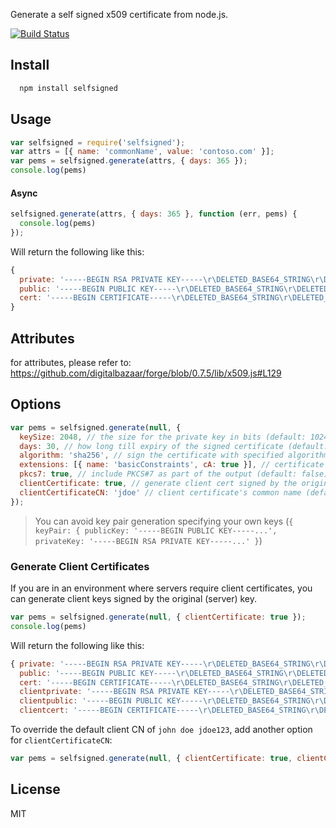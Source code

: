 Generate a self signed x509 certificate from node.js.

[![Build Status](https://travis-ci.org/jfromaniello/selfsigned.png)](https://travis-ci.org/jfromaniello/selfsigned)

## Install

```bash
  npm install selfsigned
```

## Usage

```js
var selfsigned = require('selfsigned');
var attrs = [{ name: 'commonName', value: 'contoso.com' }];
var pems = selfsigned.generate(attrs, { days: 365 });
console.log(pems)
```

#### Async

```js
selfsigned.generate(attrs, { days: 365 }, function (err, pems) {
  console.log(pems)
});
```

Will return the following like this:

```js
{
  private: '-----BEGIN RSA PRIVATE KEY-----\r\DELETED_BASE64_STRING\r\DELETED_BASE64_STRING\r\DELETED_BASE64_STRING\r\DELETED_BASE64_STRING\r\DELETED_BASE64_STRING\r\DELETED_BASE64_STRING\r\DELETED_BASE64_STRING\r\DELETED_BASE64_STRING\r\DELETED_BASE64_STRING\r\DELETED_BASE64_STRING\r\DELETED_BASE64_STRING\r\DELETED_BASE64_STRING\r\DELETED_BASE64_STRING\r\n-----END RSA PRIVATE KEY-----\r\n',
  public: '-----BEGIN PUBLIC KEY-----\r\DELETED_BASE64_STRING\r\DELETED_BASE64_STRING\r\DELETED_BASE64_STRING\r\ngY0m5WIuaKrW6mvLXQIDAQAB\r\n-----END PUBLIC KEY-----\r\n',
  cert: '-----BEGIN CERTIFICATE-----\r\DELETED_BASE64_STRING\r\DELETED_BASE64_STRING\r\DELETED_BASE64_STRING\r\DELETED_BASE64_STRING\r\DELETED_BASE64_STRING\r\DELETED_BASE64_STRING\r\DELETED_BASE64_STRING\r\DELETED_BASE64_STRING\r\DELETED_BASE64_STRING\r\DELETED_BASE64_STRING\r\DELETED_BASE64_STRING\r\DELETED_BASE64_STRING\r\DELETED_BASE64_STRING\r\DELETED_BASE64_STRING\r\n-----END CERTIFICATE-----\r\n'
}
```

## Attributes

for attributes, please refer to: https://github.com/digitalbazaar/forge/blob/0.7.5/lib/x509.js#L129

## Options

```js
var pems = selfsigned.generate(null, {
  keySize: 2048, // the size for the private key in bits (default: 1024)
  days: 30, // how long till expiry of the signed certificate (default: 365)
  algorithm: 'sha256', // sign the certificate with specified algorithm (default: 'sha1')
  extensions: [{ name: 'basicConstraints', cA: true }], // certificate extensions array
  pkcs7: true, // include PKCS#7 as part of the output (default: false)
  clientCertificate: true, // generate client cert signed by the original key (default: false)
  clientCertificateCN: 'jdoe' // client certificate's common name (default: 'John Doe jdoe123')
});
```

> You can avoid key pair generation specifying your own keys (`{ keyPair: { publicKey: '-----BEGIN PUBLIC KEY-----...', privateKey: '-----BEGIN RSA PRIVATE KEY-----...' }`)

### Generate Client Certificates

If you are in an environment where servers require client certificates, you can generate client keys signed by the original (server) key.

```js
var pems = selfsigned.generate(null, { clientCertificate: true });
console.log(pems)
```
Will return the following like this:

```js
{ private: '-----BEGIN RSA PRIVATE KEY-----\r\DELETED_BASE64_STRING\r\DELETED_BASE64_STRING\r\DELETED_BASE64_STRING\r\DELETED_BASE64_STRING\r\DELETED_BASE64_STRING\r\DELETED_BASE64_STRING\r\DELETED_BASE64_STRING\r\DELETED_BASE64_STRING\r\DELETED_BASE64_STRING\r\DELETED_BASE64_STRING\r\DELETED_BASE64_STRING\r\DELETED_BASE64_STRING\r\DELETED_BASE64_STRING\r\n-----END RSA PRIVATE KEY-----\r\n',
  public: '-----BEGIN PUBLIC KEY-----\r\DELETED_BASE64_STRING\r\DELETED_BASE64_STRING\r\DELETED_BASE64_STRING\r\no0XRRXVVboZsfNpuGQIDAQAB\r\n-----END PUBLIC KEY-----\r\n',
  cert: '-----BEGIN CERTIFICATE-----\r\DELETED_BASE64_STRING\r\DELETED_BASE64_STRING\r\DELETED_BASE64_STRING\r\DELETED_BASE64_STRING\r\DELETED_BASE64_STRING\r\DELETED_BASE64_STRING\r\DELETED_BASE64_STRING\r\DELETED_BASE64_STRING\r\DELETED_BASE64_STRING\r\DELETED_BASE64_STRING\r\DELETED_BASE64_STRING\r\DELETED_BASE64_STRING\r\DELETED_BASE64_STRING\r\DELETED_BASE64_STRING\r\n-----END CERTIFICATE-----\r\n',
  clientprivate: '-----BEGIN RSA PRIVATE KEY-----\r\DELETED_BASE64_STRING\r\DELETED_BASE64_STRING\r\DELETED_BASE64_STRING\r\DELETED_BASE64_STRING\r\DELETED_BASE64_STRING\r\DELETED_BASE64_STRING\r\DELETED_BASE64_STRING\r\DELETED_BASE64_STRING\r\DELETED_BASE64_STRING\r\DELETED_BASE64_STRING\r\DELETED_BASE64_STRING\r\DELETED_BASE64_STRING\r\DELETED_BASE64_STRING\r\n-----END RSA PRIVATE KEY-----\r\n',
  clientpublic: '-----BEGIN PUBLIC KEY-----\r\DELETED_BASE64_STRING\r\DELETED_BASE64_STRING\r\DELETED_BASE64_STRING\r\ndPc4ZOUgA5ASZ0h2ewIDAQAB\r\n-----END PUBLIC KEY-----\r\n',
  clientcert: '-----BEGIN CERTIFICATE-----\r\DELETED_BASE64_STRING\r\DELETED_BASE64_STRING\r\DELETED_BASE64_STRING\r\DELETED_BASE64_STRING\r\DELETED_BASE64_STRING\r\DELETED_BASE64_STRING\r\DELETED_BASE64_STRING\r\DELETED_BASE64_STRING\r\DELETED_BASE64_STRING\r\DELETED_BASE64_STRING\r\DELETED_BASE64_STRING\r\DELETED_BASE64_STRING\r\nnizRS0HY4Q25JLCmsWWy\r\n-----END CERTIFICATE-----\r\n' }
```

To override the default client CN of `john doe jdoe123`, add another option for `clientCertificateCN`:

```js
var pems = selfsigned.generate(null, { clientCertificate: true, clientCertificateCN: 'FooBar' });
```

## License

MIT
